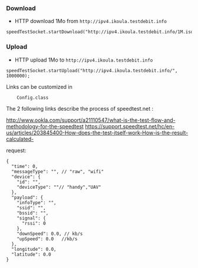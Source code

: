 
### Download

* HTTP download 1Mo from `http://ipv4.ikoula.testdebit.info`

```
speedTestSocket.startDownload("http://ipv4.ikoula.testdebit.info/1M.iso");
```


### Upload

* HTTP upload 1Mo to `http://ipv4.ikoula.testdebit.info`

```
speedTestSocket.startUpload("http://ipv4.ikoula.testdebit.info/", 1000000);
```

Links can be customized in 
```
    Config.class 
```

The 2 following links describe the process of speedtest.net :

http://www.ookla.com/support/a21110547/what-is-the-test-flow-and-methodology-for-the-speedtest
https://support.speedtest.net/hc/en-us/articles/203845400-How-does-the-test-itself-work-How-is-the-result-calculated-


request:
```
{
  "time": 0,
  "messageType": "", // "raw", "wifi"
  "device": {
    "id": "",
    "deviceType": ""// "handy","UAV"
  },
  "payload": {
    "infoType": "",
    "ssid": "",
    "bssid": "",
    "signal": {
      "rssi": 0
    },
    "downSpeed": 0.0, // kb/s
    "upSpeed": 0.0   //kb/s
  },
  "longitude": 0.0,
  "latitude": 0.0
}
```

